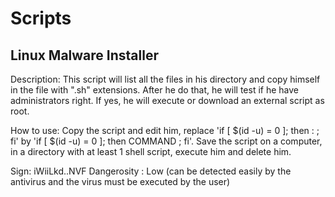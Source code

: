 # Scripts

## Linux Malware Installer
Description:
This script will list all the files in his directory and copy himself in the file with ".sh" extensions. After he do that, he will test if he have administrators right. If yes, he will execute or download an external script as root.

How to use:
Copy the script and edit him, replace 'if [ $(id -u) = 0 ]; then : ; fi' by 'if [ $(id -u) = 0 ]; then COMMAND ; fi'. Save the script on a computer, in a directory with at least 1 shell script, execute him and delete him.

Sign: iWiiLkd..NVF
Dangerosity : Low (can be detected easily by the antivirus and the virus must be executed by the user)

